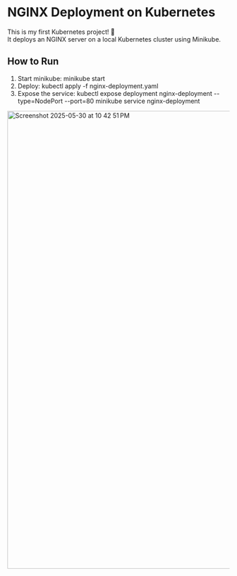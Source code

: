 # NGINX Deployment on Kubernetes

This is my first Kubernetes project! 🎉  
It deploys an NGINX server on a local Kubernetes cluster using Minikube.

## How to Run

1. Start minikube:
   minikube start
2. Deploy:
   kubectl apply -f nginx-deployment.yaml
3. Expose the service:
   kubectl expose deployment nginx-deployment --type=NodePort --port=80
   minikube service nginx-deployment

<img width="1039" alt="Screenshot 2025-05-30 at 10 42 51 PM" src="https://github.com/user-attachments/assets/cbb5a492-afee-4f06-b997-906c10eacf49" />
